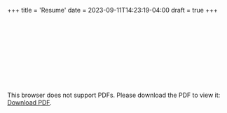 +++
title = 'Resume'
date = 2023-09-11T14:23:19-04:00
draft = true
+++

<object data="https://nikzu.dev/assets/NikolaZupancic-Resume.pdf" type="application/pdf" width="700px" height="700px">
    <embed src="https://nikzu.dev/assets/NikolaZupancic-Resume.pdf">
        <p>This browser does not support PDFs. Please download the PDF to view it: <a href="/assets/NikolaZupancic-Resume.pdf">Download PDF</a>.</p>
    </embed>
</object>


